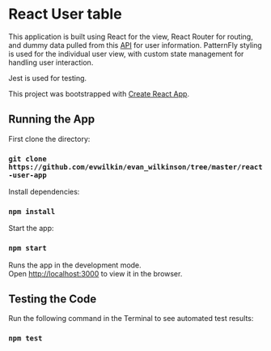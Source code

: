 # React User table

This application is built using React for the view, React Router for routing, and dummy data pulled from this [API](http://jsonplaceholder.typicode.com/users) for user information.  PatternFly styling is used for the individual user view, with custom state management for handling user interaction.

Jest is used for testing.

This project was bootstrapped with [Create React App](https://github.com/facebook/create-react-app).

## Running the App

First clone the directory:

### `git clone https://github.com/evwilkin/evan_wilkinson/tree/master/react-user-app`

Install dependencies:

### `npm install`

Start the app:

### `npm start`

Runs the app in the development mode.<br>
Open [http://localhost:3000](http://localhost:3000) to view it in the browser.

## Testing the Code

Run the following command in the Terminal to see automated test results:

### `npm test`
